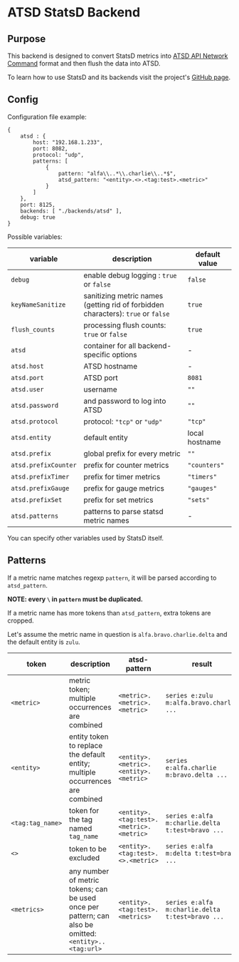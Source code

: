  ATSD StatsD Backend
=====================

 Purpose
---------

This backend is designed to convert StatsD metrics into
[ATSD API Network Command](https://axibase.com/atsd/api/#command:-series)
format and then flush the data into ATSD.

To learn how to use StatsD and its backends visit the project's [GitHub page](https://github.com/etsy/statsd).

 Config
--------

Configuration file example:

```
{
    atsd : {
        host: "192.168.1.233",
        port: 8082,
        protocol: "udp",
        patterns: [
            {
                pattern: "alfa\\..*\\.charlie\\..*$",
                atsd_pattern: "<entity>.<>.<tag:test>.<metric>"
            }
        ]
    },
    port: 8125,
    backends: [ "./backends/atsd" ],
    debug: true
}
```

Possible variables:

 variable             | description                                                                       | default value
----------------------|-----------------------------------------------------------------------------------|----------------
 `debug`              | enable debug logging : `true` or `false`                                          | `false`
 `keyNameSanitize`    | sanitizing metric names  (getting rid of forbidden characters): `true` or `false` | `true`
 `flush_counts`       | processing flush counts: `true` or `false`                                        | `true`
 `atsd`               | container for all backend-specific options                                        | -
 `atsd.host`          | ATSD hostname                                                                     | -
 `atsd.port`          | ATSD port                                                                         | `8081`
 `atsd.user`          | username                                                                          | `""`
 `atsd.password`      | and password to log into ATSD                                                     | `""`
 `atsd.protocol`      | protocol: `"tcp"` or `"udp"`                                                      | `"tcp"`
 `atsd.entity`        | default entity                                                                    | local hostname
 `atsd.prefix`        | global prefix for every metric                                                    | `""`
 `atsd.prefixCounter` | prefix for counter metrics                                                        | `"counters"`
 `atsd.prefixTimer`   | prefix for timer metrics                                                          | `"timers"`
 `atsd.prefixGauge`   | prefix for gauge metrics                                                          | `"gauges"`
 `atsd.prefixSet`     | prefix for set metrics                                                            | `"sets"`
 `atsd.patterns`      | patterns to parse statsd metric names                                             | -

You can specify other variables used by StatsD itself.

 Patterns
----------

If a metric name matches regexp `pattern`, it will be parsed according to `atsd_pattern`.

**NOTE: every `\` in `pattern` must be duplicated.**

If a metric name has more tokens than `atsd_pattern`, extra tokens are cropped.

Let's assume the metric name in question is `alfa.bravo.charlie.delta` and the default entity is `zulu`.

 token            | description                                                                                           | atsd-pattern                            | result
------------------|-------------------------------------------------------------------------------------------------------|-----------------------------------------|--------------------------------------------------
 `<metric>`       | metric token; multiple occurrences are combined                                                       | `<metric>.<metric>.<metric>`            | `series e:zulu m:alfa.bravo.charlie ...`
 `<entity>`       | entity token to replace the default entity; multiple occurrences are combined                         | `<entity>.<metric>.<entity>.<metric>`   | `series e:alfa.charlie m:bravo.delta ...`
 `<tag:tag_name>` | token for the tag named `tag_name`                                                                    | `<entity>.<tag:test>.<metric>.<metric>` | `series e:alfa m:charlie.delta t:test=bravo ...`
 `<>`             | token to be excluded                                                                                  | `<entity>.<tag:test>.<>.<metric>`       | `series e:alfa m:delta t:test=bravo ...`
 `<metrics>`      | any number of metric tokens; can be used once per pattern; can also be omitted: `<entity>..<tag:url>` | `<entity>.<tag:test>.<metrics>`         | `series e:alfa m:charlie.delta t:test=bravo ...`
